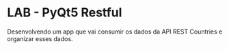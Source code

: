 
# LAB - PyQt5 Restful
<p> Desenvolvendo um app que vai consumir os dados da API REST Countries e organizar esses dados. </p>
